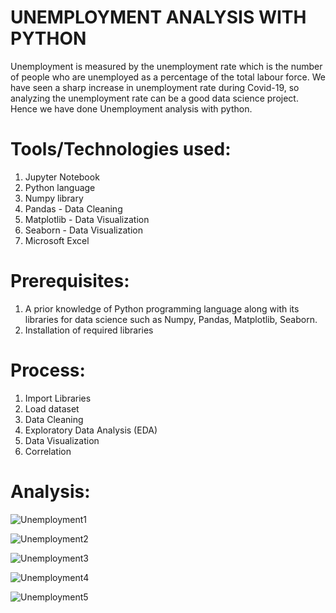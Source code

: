 # UNEMPLOYMENT ANALYSIS WITH PYTHON
Unemployment is measured by the unemployment rate which is the number of people who are unemployed as a percentage of the total labour force. We have seen a sharp increase in unemployment rate during Covid-19, so analyzing the unemployment rate can be a good data science project.  Hence we have done Unemployment analysis with python.

# Tools/Technologies used:
1. Jupyter Notebook
2. Python language
3. Numpy library
4. Pandas - Data Cleaning
5. Matplotlib - Data Visualization
6. Seaborn - Data Visualization
7. Microsoft Excel

# Prerequisites:
1. A prior knowledge of Python programming language along with its libraries for data science such as Numpy, Pandas, Matplotlib, Seaborn.
2. Installation of required libraries

# Process:
1. Import Libraries
2. Load dataset
3. Data Cleaning
4. Exploratory Data Analysis (EDA)
5. Data Visualization
6. Correlation

# Analysis:
![Unemployment1](https://github.com/Navina-Murugadas/OIBSIP/assets/72821323/48130cc2-5a0f-4901-af2f-29bd4076c5af)

![Unemployment2](https://github.com/Navina-Murugadas/OIBSIP/assets/72821323/6748d41c-e60e-470b-8409-fa39725519b0)

![Unemployment3](https://github.com/Navina-Murugadas/OIBSIP/assets/72821323/d9972cb1-e63b-466f-949a-9409e6ebce54)

![Unemployment4](https://github.com/Navina-Murugadas/OIBSIP/assets/72821323/320a13ef-7f17-49ea-b245-9de5c8138b94)

![Unemployment5](https://github.com/Navina-Murugadas/OIBSIP/assets/72821323/e1ffa9ca-bfad-4e67-a09d-d9216f967bf3)
